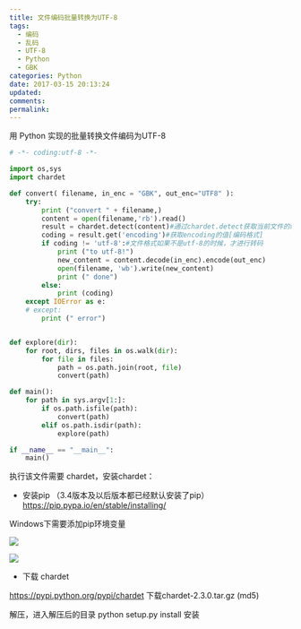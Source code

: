 ```yaml
---
title: 文件编码批量转换为UTF-8
tags:
  - 编码
  - 乱码
  - UTF-8
  - Python
  - GBK
categories: Python
date: 2017-03-15 20:13:24
updated:
comments:
permalink:
---
```



用 Python 实现的批量转换文件编码为UTF-8

<!--more-->

```python
# -*- coding:utf-8 -*-

import os,sys
import chardet

def convert( filename, in_enc = "GBK", out_enc="UTF8" ):
    try:
        print ("convert " + filename,)
        content = open(filename,'rb').read()
        result = chardet.detect(content)#通过chardet.detect获取当前文件的编码格式串，返回类型为字典类型
        coding = result.get('encoding')#获取encoding的值[编码格式]
        if coding != 'utf-8':#文件格式如果不是utf-8的时候，才进行转码
            print ("to utf-8!")
            new_content = content.decode(in_enc).encode(out_enc)
            open(filename, 'wb').write(new_content)
            print (" done")
        else:
            print (coding)
    except IOError as e:
    # except:
        print (" error")


def explore(dir):
    for root, dirs, files in os.walk(dir):
        for file in files:
            path = os.path.join(root, file)
            convert(path)

def main():
    for path in sys.argv[1:]:
        if os.path.isfile(path):
            convert(path)
        elif os.path.isdir(path):
            explore(path)

if __name__ == "__main__":
    main()
```

执行该文件需要 chardet，安装chardet：

- 安装pip （3.4版本及以后版本都已经默认安装了pip）
https://pip.pypa.io/en/stable/installing/

Windows下需要添加pip环境变量

![](http://oduq3lfcc.bkt.clouddn.com/image/python/piphome.png)

![](http://oduq3lfcc.bkt.clouddn.com/image/python/pythonhone.png)

- 下载 chardet

https://pypi.python.org/pypi/chardet 下载chardet-2.3.0.tar.gz (md5)

解压，进入解压后的目录 python setup.py install 安装